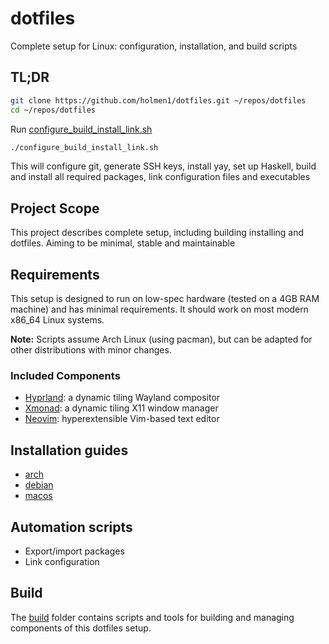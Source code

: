 # dotfiles

Complete setup for Linux: configuration, installation, and build scripts

## TL;DR
```bash
git clone https://github.com/holmen1/dotfiles.git ~/repos/dotfiles
cd ~/repos/dotfiles
```
Run [configure_build_install_link.sh](configure_build_install_link.sh)
```bash
./configure_build_install_link.sh
```

This will configure git, generate SSH keys, install yay, set up Haskell, build and install all required packages, link configuration files and executables

## Project Scope

This project describes complete setup, including building installing and dotfiles. Aiming to be minimal, stable and maintainable

## Requirements

This setup is designed to run on low-spec hardware (tested on a 4GB RAM machine) and has minimal requirements. It should work on most modern x86_64 Linux systems.

**Note:** Scripts assume Arch Linux (using pacman), but can be adapted for other distributions with minor changes.

### Included Components
- [Hyprland](https://github.com/holmen1/dotfiles/tree/master/dotfiles/hypr): a dynamic tiling Wayland compositor
- [Xmonad](https://github.com/holmen1/dotfiles/tree/master/dotfiles/xmonad): a dynamic tiling X11 window manager
- [Neovim](https://github.com/holmen1/dotfiles/tree/master/dotfiles/nvim): hyperextensible Vim-based text editor

## Installation guides
- [arch](https://github.com/holmen1/dotfiles/tree/master/install/archinstall)
- [debian](https://github.com/holmen1/dotfiles/tree/master/install/debianinstall)
- [macos](https://github.com/holmen1/dotfiles/tree/master/install/macinstall)

## Automation scripts

* Export/import packages
* Link configuration

## Build

The [build](https://github.com/holmen1/dotfiles/tree/master/install/build)
folder contains scripts and tools for building and managing components of this dotfiles setup.



 
